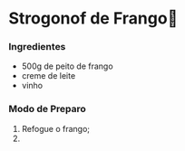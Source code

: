 # Strogonof de Frango:chicken:

### Ingredientes

- 500g de peito de frango
- creme de leite
- vinho



### Modo de Preparo

1. Refogue o frango;
2. 